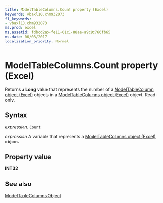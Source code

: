 ```yaml
---
title: ModelTableColumns.Count property (Excel)
keywords: vbaxl10.chm932073
f1_keywords:
- vbaxl10.chm932073
ms.prod: excel
ms.assetid: fdbcd2ab-fe11-01c1-88ae-a9c9c766fb65
ms.date: 06/08/2017
localization_priority: Normal
---
```



# ModelTableColumns.Count property (Excel)

Returns a  **Long** value that represents the number of a [ModelTableColumn object (Excel)](Excel.modeltablecolumn.md) objects in a [ModelTableColumns object (Excel)](Excel.modeltablecolumns.md) object. Read-only.


## Syntax

_expression_. `Count`

_expression_ A variable that represents a [ModelTableColumns object (Excel)](Excel.modeltablecolumns.md) object.


## Property value

 **INT32**


## See also



[ModelTableColumns Object](Excel.modeltablecolumns.md)

